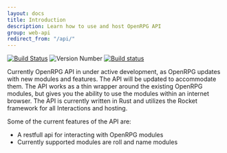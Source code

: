 ```yaml
---
layout: docs
title: Introduction
description: Learn how to use and host OpenRPG API
group: web-api
redirect_from: "/api/"
---
```

<!-- Copied from README.md -->
[![Build Status](https://travis-ci.org/incomingstick/OpenRPG.svg?branch=master)](https://travis-ci.org/incomingstick/OpenRPG)
![Version Number](https://img.shields.io/badge/version-v0.4.2--dev-blue.svg)
[![Build status](https://ci.appveyor.com/api/projects/status/jhcr2ebcws32bs2m?svg=true)](https://ci.appveyor.com/project/incomingstick/openrpg)

Currently OpenRPG API in under active development, as OpenRPG updates
with new modules and features. The API will be updated to accommodate them.
The API works as a thin wrapper around the existing OpenRPG modules, but
gives you the ability to use the modules within an internet browser.
The API is currently written in Rust and utilizes the Rocket framework for all
Interactions and hosting.

Some of the current features of the API are:

- A restfull api for interacting with OpenRPG modules
- Currently supported modules are roll and name modules